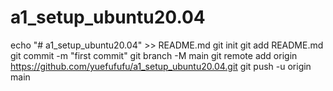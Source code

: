 # a1_setup_ubuntu20.04

echo "# a1_setup_ubuntu20.04" >> README.md
git init
git add README.md
git commit -m "first commit"
git branch -M main
git remote add origin https://github.com/yuefufufu/a1_setup_ubuntu20.04.git
git push -u origin main